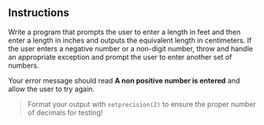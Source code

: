 ## Instructions ##

Write a program that prompts the user to enter a length in feet and then enter a length in inches and outputs the equivalent length in centimeters. If the user enters a negative number or a non-digit number, throw and handle an appropriate exception and prompt the user to enter another set of numbers. 

Your error message should read **A non positive number is entered** and allow the user to try again. 

> Format your output with `setprecision(2)` to ensure the proper number of decimals for testing!


